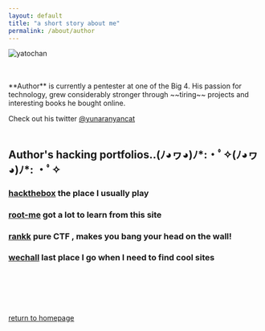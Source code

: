 ```yaml
---
layout: default
title: "a short story about me"
permalink: /about/author
---
```


![yatochan](/musubi/assets/about/meow.png)

<br>
<br>
**Author** is currently a pentester at one of the Big 4. His passion for technology, grew considerably stronger through ~~tiring~~ projects and interesting books he bought online.

Check out his twitter [@yunaranyancat](https://twitter.com/yunaranyancat)
<br /><br />
## Author's hacking portfolios..(ﾉ◕ヮ◕)ﾉ*:・ﾟ✧(ﾉ◕ヮ◕)ﾉ*: ・ﾟ✧
### [hackthebox](https://www.hackthebox.eu/profile/43327) the place I usually play
### [root-me](https://www.root-me.org/yunaranyancat) got a lot to learn from this site
### [rankk](https://www.rankk.org/user/y4t0) pure CTF , makes you bang your head on the wall!
### [wechall](https://www.wechall.net/profile/y4t0) last place I go when I need to find cool sites

<br /><br /><br /><br /><br />
[return to homepage](/musubi/index)
